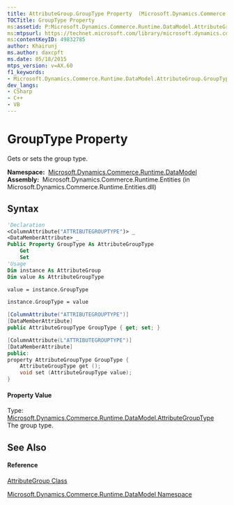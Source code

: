 ```yaml
---
title: AttributeGroup.GroupType Property  (Microsoft.Dynamics.Commerce.Runtime.DataModel)
TOCTitle: GroupType Property
ms:assetid: P:Microsoft.Dynamics.Commerce.Runtime.DataModel.AttributeGroup.GroupType
ms:mtpsurl: https://technet.microsoft.com/library/microsoft.dynamics.commerce.runtime.datamodel.attributegroup.grouptype(v=AX.60)
ms:contentKeyID: 49832785
author: Khairunj
ms.author: daxcpft
ms.date: 05/18/2015
mtps_version: v=AX.60
f1_keywords:
- Microsoft.Dynamics.Commerce.Runtime.DataModel.AttributeGroup.GroupType
dev_langs:
- CSharp
- C++
- VB
---
```


# GroupType Property

Gets or sets the group type.

**Namespace:**  [Microsoft.Dynamics.Commerce.Runtime.DataModel](microsoft-dynamics-commerce-runtime-datamodel-namespace.md)  
**Assembly:**  Microsoft.Dynamics.Commerce.Runtime.Entities (in Microsoft.Dynamics.Commerce.Runtime.Entities.dll)

## Syntax

``` vb
'Declaration
<ColumnAttribute("ATTRIBUTEGROUPTYPE")> _
<DataMemberAttribute> _
Public Property GroupType As AttributeGroupType
    Get
    Set
'Usage
Dim instance As AttributeGroup
Dim value As AttributeGroupType

value = instance.GroupType

instance.GroupType = value
```

``` csharp
[ColumnAttribute("ATTRIBUTEGROUPTYPE")]
[DataMemberAttribute]
public AttributeGroupType GroupType { get; set; }
```

``` c++
[ColumnAttribute(L"ATTRIBUTEGROUPTYPE")]
[DataMemberAttribute]
public:
property AttributeGroupType GroupType {
    AttributeGroupType get ();
    void set (AttributeGroupType value);
}
```

#### Property Value

Type: [Microsoft.Dynamics.Commerce.Runtime.DataModel.AttributeGroupType](attributegrouptype-enumeration-microsoft-dynamics-commerce-runtime-datamodel.md)  
The group type.  

## See Also

#### Reference

[AttributeGroup Class](attributegroup-class-microsoft-dynamics-commerce-runtime-datamodel.md)

[Microsoft.Dynamics.Commerce.Runtime.DataModel Namespace](microsoft-dynamics-commerce-runtime-datamodel-namespace.md)

